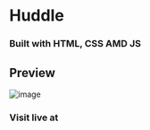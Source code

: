 # Huddle
### Built with HTML, CSS AMD JS

## Preview 
![image](https://github.com/user-attachments/assets/c6be2608-4ede-4aaf-8681-6ac23f59bf58)

### Visit live at 

